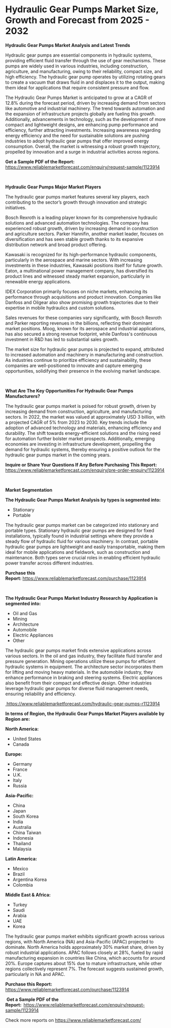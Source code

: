 <p><h1>Hydraulic Gear Pumps Market Size, Growth and Forecast from 2025 - 2032</h1></p><p><strong>Hydraulic Gear Pumps Market Analysis and Latest Trends</strong></p>
<p><p>Hydraulic gear pumps are essential components in hydraulic systems, providing efficient fluid transfer through the use of gear mechanisms. These pumps are widely used in various industries, including construction, agriculture, and manufacturing, owing to their reliability, compact size, and high efficiency. The hydraulic gear pump operates by utilizing rotating gears to create a vacuum that draws fluid in and displaces it to the output, making them ideal for applications that require consistent pressure and flow.</p><p>The Hydraulic Gear Pumps Market is anticipated to grow at a CAGR of 12.8% during the forecast period, driven by increasing demand from sectors like automotive and industrial machinery. The trend towards automation and the expansion of infrastructure projects globally are fueling this growth. Additionally, advancements in technology, such as the development of more compact and lightweight designs, are enhancing pump performance and efficiency, further attracting investments. Increasing awareness regarding energy efficiency and the need for sustainable solutions are pushing industries to adopt hydraulic gear pumps that offer improved energy consumption. Overall, the market is witnessing a robust growth trajectory, propelled by innovation and a surge in industrial activities across regions.</p></p>
<p><strong>Get a Sample PDF of the Report:&nbsp;</strong> <a href="https://www.reliablemarketforecast.com/enquiry/request-sample/1123914?utm_campaign=2603&utm_medium=2&utm_source=Github&utm_content=ia&utm_term=09042025&utm_id=hydraulic-gear-pumps">https://www.reliablemarketforecast.com/enquiry/request-sample/1123914</a></p>
<p>&nbsp;</p>
<p><strong>Hydraulic Gear Pumps Major Market Players</strong></p>
<p><p>The hydraulic gear pumps market features several key players, each contributing to the sector’s growth through innovation and strategic initiatives. </p><p>Bosch Rexroth is a leading player known for its comprehensive hydraulic solutions and advanced automation technologies. The company has experienced robust growth, driven by increasing demand in construction and agriculture sectors. Parker Hannifin, another market leader, focuses on diversification and has seen stable growth thanks to its expansive distribution network and broad product offering.</p><p>Kawasaki is recognized for its high-performance hydraulic components, particularly in the aerospace and marine sectors. With increasing investments in these industries, Kawasaki positions itself for future growth. Eaton, a multinational power management company, has diversified its product lines and witnessed steady market expansion, particularly in renewable energy applications.</p><p>IDEX Corporation primarily focuses on niche markets, enhancing its performance through acquisitions and product innovation. Companies like Danfoss and Oilgear also show promising growth trajectories due to their expertise in mobile hydraulics and custom solutions.</p><p>Sales revenues for these companies vary significantly, with Bosch Rexroth and Parker reporting revenues in the billions, reflecting their dominant market positions. Moog, known for its aerospace and industrial applications, has also secured a strong revenue footprint, while Danfoss's continuous investment in R&D has led to substantial sales growth.</p><p>The market size for hydraulic gear pumps is projected to expand, attributed to increased automation and machinery in manufacturing and construction. As industries continue to prioritize efficiency and sustainability, these companies are well-positioned to innovate and capture emerging opportunities, solidifying their presence in the evolving market landscape.</p></p>
<p>&nbsp;</p>
<p><strong>What Are The Key Opportunities For Hydraulic Gear Pumps Manufacturers?</strong></p>
<p><p>The hydraulic gear pumps market is poised for robust growth, driven by increasing demand from construction, agriculture, and manufacturing sectors. In 2022, the market was valued at approximately USD 3 billion, with a projected CAGR of 5% from 2023 to 2030. Key trends include the adoption of advanced technology and materials, enhancing efficiency and durability. The shift towards energy-efficient solutions and the rising need for automation further bolster market prospects. Additionally, emerging economies are investing in infrastructure development, propelling the demand for hydraulic systems, thereby ensuring a positive outlook for the hydraulic gear pumps market in the coming years.</p></p>
<p><strong>Inquire or Share Your Questions If Any Before Purchasing This Report:</strong> <a href="https://www.reliablemarketforecast.com/enquiry/pre-order-enquiry/1123914?utm_campaign=2603&utm_medium=2&utm_source=Github&utm_content=ia&utm_term=09042025&utm_id=hydraulic-gear-pumps">https://www.reliablemarketforecast.com/enquiry/pre-order-enquiry/1123914</a></p>
<p>&nbsp;</p>
<p><strong>Market Segmentation</strong></p>
<p><strong>The Hydraulic Gear Pumps Market Analysis by types is segmented into:</strong></p>
<p><ul><li>Stationary</li><li>Portable</li></ul></p>
<p><p>The hydraulic gear pumps market can be categorized into stationary and portable types. Stationary hydraulic gear pumps are designed for fixed installations, typically found in industrial settings where they provide a steady flow of hydraulic fluid for various machinery. In contrast, portable hydraulic gear pumps are lightweight and easily transportable, making them ideal for mobile applications and fieldwork, such as construction and maintenance. Both types serve crucial roles in enabling efficient hydraulic power transfer across different industries.</p></p>
<p><strong>Purchase this Report:&nbsp;</strong><a href="https://www.reliablemarketforecast.com/purchase/1123914?utm_campaign=2603&utm_medium=2&utm_source=Github&utm_content=ia&utm_term=09042025&utm_id=hydraulic-gear-pumps">https://www.reliablemarketforecast.com/purchase/1123914</a></p>
<p>&nbsp;</p>
<p><strong>The Hydraulic Gear Pumps Market Industry Research by Application is segmented into:</strong></p>
<p><ul><li>Oil and Gas</li><li>Mining</li><li>Architecture</li><li>Automobile</li><li>Electric Appliances</li><li>Other</li></ul></p>
<p><p>The hydraulic gear pumps market finds extensive applications across various sectors. In the oil and gas industry, they facilitate fluid transfer and pressure generation. Mining operations utilize these pumps for efficient hydraulic systems in equipment. The architecture sector incorporates them for lifting and moving heavy materials. In the automobile industry, they enhance performance in braking and steering systems. Electric appliances also benefit from their compact and effective design. Other industries leverage hydraulic gear pumps for diverse fluid management needs, ensuring reliability and efficiency.</p></p>
<p><a href="https://www.reliablemarketforecast.com/hydraulic-gear-pumps-r1123914?utm_campaign=2603&utm_medium=2&utm_source=Github&utm_content=ia&utm_term=09042025&utm_id=hydraulic-gear-pumps">&nbsp;https://www.reliablemarketforecast.com/hydraulic-gear-pumps-r1123914</a></p>
<p><strong>In terms of Region, the Hydraulic Gear Pumps Market Players available by Region are:</strong></p>
<p>
    <p> <strong> North America: </strong>
        <ul>
            <li>United States</li>
            <li>Canada</li>
        </ul>
        </p> 
    <p> <strong> Europe: </strong>
        <ul>
            <li>Germany</li>
            <li>France</li>
            <li>U.K.</li>
            <li>Italy</li>
            <li>Russia</li>
        </ul>
        </p> 
    <p> <strong> Asia-Pacific: </strong>
        <ul>
            <li>China</li>
            <li>Japan</li>
            <li>South Korea</li>
            <li>India</li>
            <li>Australia</li>
            <li>China Taiwan</li>
            <li>Indonesia</li>
            <li>Thailand</li>
            <li>Malaysia</li>
        </ul>
        </p> 
    <p> <strong> Latin America: </strong>
        <ul>
            <li>Mexico</li>
            <li>Brazil</li>
            <li>Argentina Korea</li>
            <li>Colombia</li>
        </ul>
        </p> 
    <p> <strong> Middle East & Africa: </strong>
        <ul>
            <li>Turkey</li>
            <li>Saudi</li>
            <li>Arabia</li>
            <li>UAE</li>
            <li>Korea</li>
        </ul>
    </p>
    </p>
<p><p>The hydraulic gear pumps market exhibits significant growth across various regions, with North America (NA) and Asia-Pacific (APAC) projected to dominate. North America holds approximately 30% market share, driven by robust industrial applications. APAC follows closely at 28%, fueled by rapid manufacturing expansion in countries like China, which accounts for around 20%. Europe captures about 15% due to mature infrastructure, while other regions collectively represent 7%. The forecast suggests sustained growth, particularly in NA and APAC.</p></p>
<p><strong>Purchase this Report: </strong><a href="https://www.reliablemarketforecast.com/purchase/1123914?utm_campaign=2603&utm_medium=2&utm_source=Github&utm_content=ia&utm_term=09042025&utm_id=hydraulic-gear-pumps">https://www.reliablemarketforecast.com/purchase/1123914</a></p>
<p>&nbsp;<strong>Get a Sample PDF of the Report:&nbsp;&nbsp;</strong><a href="https://www.reliablemarketforecast.com/enquiry/request-sample/1123914?utm_campaign=2603&utm_medium=2&utm_source=Github&utm_content=ia&utm_term=09042025&utm_id=hydraulic-gear-pumps">https://www.reliablemarketforecast.com/enquiry/request-sample/1123914</a></p>
<p><strong></strong></p>
<p>Check more reports on <a href="https://www.reliablemarketforecast.com/?utm_campaign=2603&utm_medium=2&utm_source=Github&utm_content=ia&utm_term=09042025&utm_id=hydraulic-gear-pumps">https://www.reliablemarketforecast.com/</a></p>